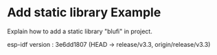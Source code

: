 # Add static library Example

Explain how to add a static library "blufi" in project.

esp-idf version : 3e6dd1807 (HEAD -> release/v3.3, origin/release/v3.3)
